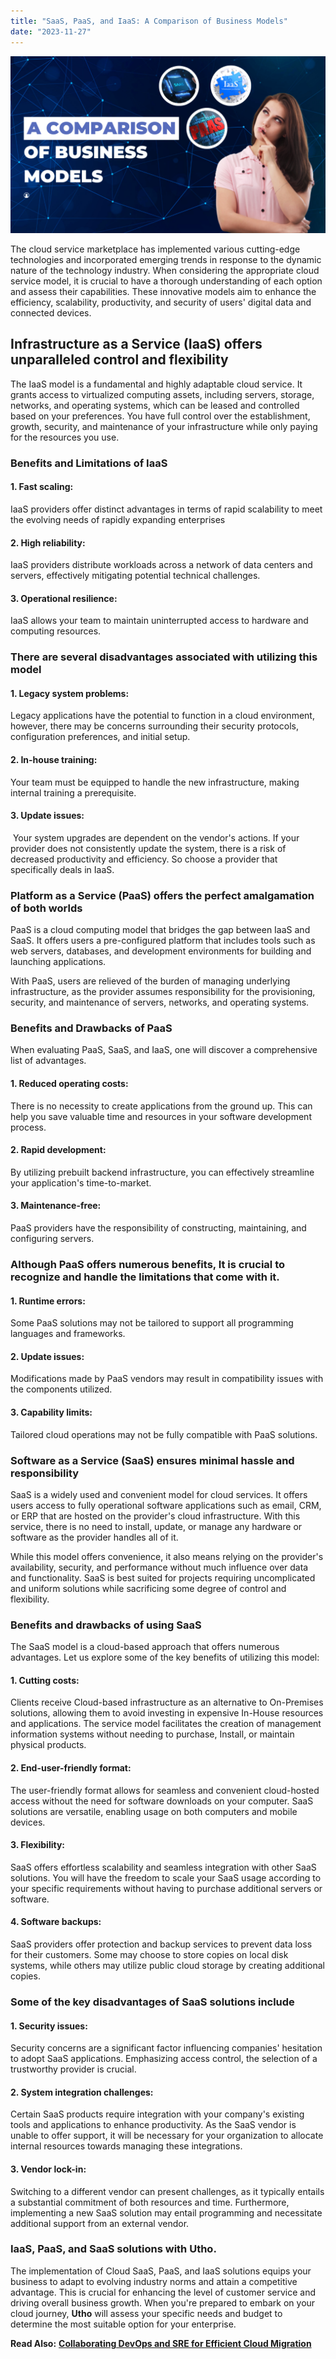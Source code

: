 ```yaml
---
title: "SaaS, PaaS, and IaaS: A Comparison of Business Models"
date: "2023-11-27"
---
```


![SaaS, PaaS, and IaaS: A Comparison of Business Models](images/SaaS-PaaS-and-IaaS-A-Comparison-of-Business-Models-1-1024x576.png)

The cloud service marketplace has implemented various cutting-edge technologies and incorporated emerging trends in response to the dynamic nature of the technology industry. When considering the appropriate cloud service model, it is crucial to have a thorough understanding of each option and assess their capabilities. These innovative models aim to enhance the efficiency, scalability, productivity, and security of users' digital data and connected devices.

## **Infrastructure as a Service (IaaS) offers unparalleled control and flexibility**

The IaaS model is a fundamental and highly adaptable cloud service. It grants access to virtualized computing assets, including servers, storage, networks, and operating systems, which can be leased and controlled based on your preferences. You have full control over the establishment, growth, security, and maintenance of your infrastructure while only paying for the resources you use.

### **Benefits and Limitations of IaaS**

#### **1\. Fast scaling:**

IaaS providers offer distinct advantages in terms of rapid scalability to meet the evolving needs of rapidly expanding enterprises

#### **2\. High reliability:**

IaaS providers distribute workloads across a network of data centers and servers, effectively mitigating potential technical challenges.

#### **3\. Operational resilience:**

IaaS allows your team to maintain uninterrupted access to hardware and computing resources. 

### **There are several disadvantages associated with utilizing this model**

#### **1\. Legacy system problems:**

Legacy applications have the potential to function in a cloud environment, however, there may be concerns surrounding their security protocols, configuration preferences, and initial setup.

#### **2\. In-house training:**

Your team must be equipped to handle the new infrastructure, making internal training a prerequisite.

#### **3\. Update issues:**

 Your system upgrades are dependent on the vendor's actions. If your provider does not consistently update the system, there is a risk of decreased productivity and efficiency. So choose a provider that specifically deals in IaaS.

### **Platform as a Service (PaaS) offers the perfect amalgamation of both worlds**

PaaS is a cloud computing model that bridges the gap between IaaS and SaaS. It offers users a pre-configured platform that includes tools such as web servers, databases, and development environments for building and launching applications.

With PaaS, users are relieved of the burden of managing underlying infrastructure, as the provider assumes responsibility for the provisioning, security, and maintenance of servers, networks, and operating systems.

### **Benefits and Drawbacks of PaaS**

When evaluating PaaS, SaaS, and IaaS, one will discover a comprehensive list of advantages.

#### **1\. Reduced operating costs**:

There is no necessity to create applications from the ground up. This can help you save valuable time and resources in your software development process.

#### **2\. Rapid development:**

By utilizing prebuilt backend infrastructure, you can effectively streamline your application's time-to-market.

#### **3\. Maintenance-free:**

PaaS providers have the responsibility of constructing, maintaining, and configuring servers.

### **Although PaaS offers numerous benefits, It is crucial to recognize and handle the limitations that come with it.**

#### **1\. Runtime errors:**

Some PaaS solutions may not be tailored to support all programming languages and frameworks.

#### **2\. Update issues:**

Modifications made by PaaS vendors may result in compatibility issues with the components utilized.

#### **3\. Capability limits:**

Tailored cloud operations may not be fully compatible with PaaS solutions.

### **Software as a Service (SaaS) ensures minimal hassle and responsibility**

SaaS is a widely used and convenient model for cloud services. It offers users access to fully operational software applications such as email, CRM, or ERP that are hosted on the provider's cloud infrastructure. With this service, there is no need to install, update, or manage any hardware or software as the provider handles all of it. 

While this model offers convenience, it also means relying on the provider's availability, security, and performance without much influence over data and functionality. SaaS is best suited for projects requiring uncomplicated and uniform solutions while sacrificing some degree of control and flexibility.

### **Benefits and drawbacks of using SaaS**

The SaaS model is a cloud-based approach that offers numerous advantages. Let us explore some of the key benefits of utilizing this model:

#### **1\. Cutting costs:**

Clients receive Cloud-based infrastructure as an alternative to On-Premises solutions, allowing them to avoid investing in expensive In-House resources and applications. The service model facilitates the creation of management information systems without needing to purchase, Install, or maintain physical products.

#### **2\. End-user-friendly format**:

The user-friendly format allows for seamless and convenient cloud-hosted access without the need for software downloads on your computer. SaaS solutions are versatile, enabling usage on both computers and mobile devices.

#### **3\. Flexibility:**

SaaS offers effortless scalability and seamless integration with other SaaS solutions. You will have the freedom to scale your SaaS usage according to your specific requirements without having to purchase additional servers or software.

#### **4\. Software backups:**

SaaS providers offer protection and backup services to prevent data loss for their customers. Some may choose to store copies on local disk systems, while others may utilize public cloud storage by creating additional copies.

### **Some of the key disadvantages of SaaS solutions include**

#### **1\. Security issues**:

Security concerns are a significant factor influencing companies' hesitation to adopt SaaS applications. Emphasizing access control, the selection of a trustworthy provider is crucial.

#### **2\. System integration challenges:**

Certain SaaS products require integration with your company's existing tools and applications to enhance productivity. As the SaaS vendor is unable to offer support, it will be necessary for your organization to allocate internal resources towards managing these integrations.

#### **3\. Vendor lock-in:**

Switching to a different vendor can present challenges, as it typically entails a substantial commitment of both resources and time. Furthermore, implementing a new SaaS solution may entail programming and necessitate additional support from an external vendor.

### **IaaS, PaaS, and SaaS solutions with Utho.**

The implementation of Cloud SaaS, PaaS, and IaaS solutions equips your business to adapt to evolving industry norms and attain a competitive advantage. This is crucial for enhancing the level of customer service and driving overall business growth. When you're prepared to embark on your cloud journey, **Utho** will assess your specific needs and budget to determine the most suitable option for your enterprise.  
  
**Read Also:** [**Collaborating DevOps and SRE for Efficient Cloud Migration**](https://utho.com/docs/tutorial/collaborating-devops-and-sre-for-efficient-cloud-migration/)
